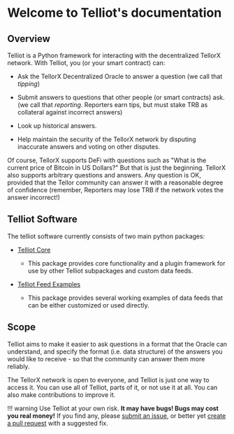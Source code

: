 # Welcome to Telliot's documentation

## Overview


Telliot is a Python framework for interacting with the decentralized TellorX network.
With Telliot, you (or your smart contract) can:

* Ask the TellorX Decentralized Oracle to answer a question (we call that *tipping*)

* Submit answers to questions that other people (or smart contracts) ask. (we call that *reporting*.  Reporters earn tips, but must stake TRB
    as collateral against incorrect answers)

* Look up historical answers.

* Help maintain the security of the TellorX network by disputing inaccurate
  answers and voting on other disputes.

Of course, TellorX supports DeFi with questions such as "What is the
current price of Bitcoin in US Dollars?"  But that is just the beginning.
TellorX also supports arbitrary questions and answers.  Any question is OK, provided
that the Tellor community can answer it with a reasonable
degree of confidence (remember, Reporters may lose TRB if the network votes
the answer incorrect!)

## Telliot Software

The telliot software currently consists of two main python packages:

- [Telliot Core](https://github.com/tellor-io/telliot-core)
  - This package provides core functionality and a plugin framework for use
    by other Telliot subpackages and custom data feeds.

- [Telliot Feed Examples](https://github.com/tellor-io/telliot-feed-examples)
  - This package provides several working examples of data feeds that can be either customized
    or used directly.




## Scope

Telliot aims to make it easier to ask questions in a format that the Oracle
can understand, and specify the format (i.e. data structure) of the
answers you would like to receive - so that the community can answer
them more reliably.

The TellorX network is open to everyone, and Telliot is just
one way to access it.  You can use all of Telliot, parts of it, or not
use it at all.  You can also make contributions to improve it.


!!! warning
    Use Telliot at your own risk.  **It may have bugs!  Bugs may cost you real money!**
    If you find any, please [submit an issue](https://github.com/tellor-io/telliot-core/issues),
    or better yet [create a pull request](https://github.com/tellor-io/telliot-core/pulls)
    with a suggested fix.

